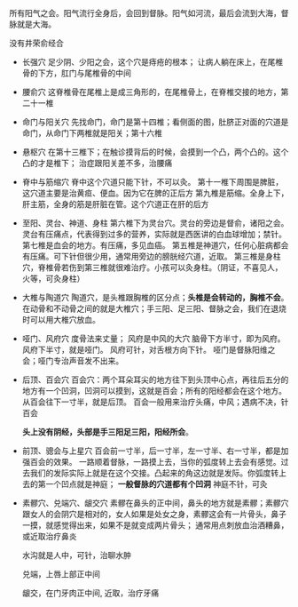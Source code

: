 
所有阳气之会。阳气流行全身后，会回到督脉。阳气如河流，最后会流到大海，督脉就是大海。

没有井荣俞经合

- 长强穴
  足少阴、少阳之会，这个穴是痔疮的根本；
  让病人躺在床上，在尾椎骨的下方，肛门与尾椎骨的中间

- 腰俞穴
  这脊椎骨在尾椎上是成三角形的，在尾椎骨上，在脊椎交接的地方，第二十一椎
  
- 命门与阳关穴
  先找命门，命门是第十四椎；看侧面的图，肚脐正对面的穴道是命门，从命门下两椎就是阳关；第十六椎
  
- 悬枢穴
  在第十三椎下；在触诊摸背后的时候，会摸到一个凸，两个凸的。这个凸的才是椎下；
  治症跟阳关差不多，治腰痛
  
- 脊中与筋缩穴
  脊中这个穴道只能下针，不可以灸。
  第十一椎下周围是脾脏，这穴道主要是治黄疸、便血。因为它在脾的正后方
  第九椎是筋缩。全身上下，肝主筋，全身的筋是肝脏在管。这个穴道正在肝的后方


- 至阳、灵台、神道、身柱
  第六椎下为灵台穴。灵台的旁边是督俞，诸阳之会。灵台有压痛点，代表得到过多的营养，实际就是西医讲的白血球增加；禁针。
  第七椎是血会的地方。有压痛，多见血癌。
  第五椎是神道穴，任何心脏病都会有压痛。可下针但很少用，通常用旁边的膀胱经穴道，近取。
  第三椎是身柱穴，脊椎骨若伤到第三椎就很难治疗。小孩可以灸身柱。（阴证，不喜见人，火等，可灸身柱）

- 大椎与陶道穴
  陶道穴，是头椎跟胸椎的区分点；**头椎是会转动的，胸椎不会**。
  在动骨和不动骨之间的就是大椎穴；手三阳、足三阳、督脉之会，我们在退烧时可以用大椎穴放血。
  
- 哑门、风府穴
  度骨法来丈量；
  风府是中风的大穴
  脑骨下方半寸，即为风府。风府下半寸，就是哑门。
  风府可针，对舌根方向下针。
  哑门是督脉阳维之会；哑门专治声音发不出来。

- 后顶、百会穴
  百会穴：两个耳朵耳尖的地方往下到头顶中心点，再往后五分的地方有一个凹洞，凹洞可以摸到，这就是百会；所有的阳经都会在这个地方。从百会往下一寸半，就是后顶。
  百会一般用来治疗头痛，中风；遇病不决，针百会
  
  **头上没有阴经，头部是手三阳足三阳，阳经所会**。

- 前顶、骢会与上星穴
  百会前一寸半，后一寸半，左一寸半、右一寸半，都是加强百会的效果。
  一路顺着督脉，一路摸上去，当你的弧度转上去会有感觉。过去我们的发际实际上就是在这个交接。凸起来的角这边就是发际。你弧度转上去的第一个凹点就是神庭；
  **一般督脉的穴道都有个凹洞**
  神庭不针，可灸
- 素髎穴、兑端穴、龈交穴
  素髎在鼻头的正中间，鼻头的地方就是素髎；素髎穴跟女人的会阴穴是相对的，女人如果是处女之身，素髎这会有一片骨头，鼻子一摸，就感觉得出来，如果不是就变成两片骨头；
  通常用点刺放血治酒糟鼻，或近取治疗鼻炎
  
  水沟就是人中，可针，治聊水肿
  
  兑端，上唇上部正中间
  
  龈交，在门牙肉正中间, 近取，治疗牙痛
  


















